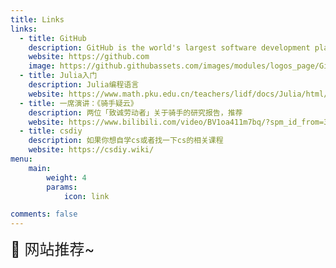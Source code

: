 ```yaml
---
title: Links
links:
  - title: GitHub
    description: GitHub is the world's largest software development platform.
    website: https://github.com
    image: https://github.githubassets.com/images/modules/logos_page/GitHub-Mark.png
  - title: Julia入门
    description: Julia编程语言
    website: https://www.math.pku.edu.cn/teachers/lidf/docs/Julia/html/_book
  - title: 一席演讲：《骑手疑云》
    description: 两位「致诚劳动者」关于骑手的研究报告，推荐
    website: https://www.bilibili.com/video/BV1oa411m7bq/?spm_id_from=333.999.0.0&vd_source=a6e81375a1d3ab4bc1cf3a6c621c1ef8
  - title: csdiy
    description: 如果你想自学cs或者找一下cs的相关课程
    website: https://csdiy.wiki/
menu:
    main: 
        weight: 4
        params:
            icon: link

comments: false
---
```

<font size = 5> 🌟 网站推荐~ </font>